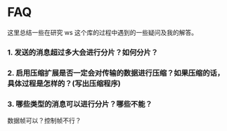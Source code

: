 # FAQ

这里总结一些在研究 ws 这个库的过程中遇到的一些疑问及我的解答。

### 1. 发送的消息超过多大会进行分片？如何分片？


### 2. 启用压缩扩展是否一定会对传输的数据进行压缩？如果压缩的话，具体过程是怎样的？(写出压缩程序)

### 3. 哪些类型的消息可以进行分片？哪些不能？
数据帧可以？控制帧不行？
